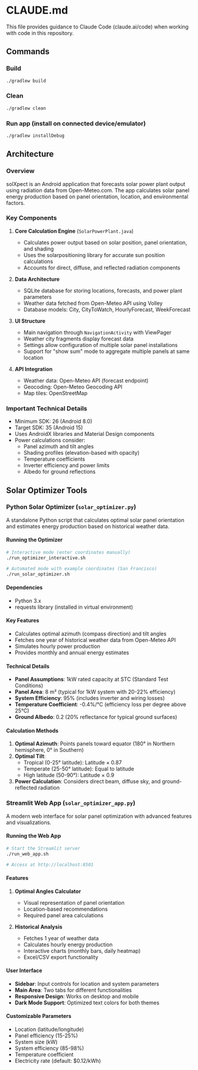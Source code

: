 # CLAUDE.md

This file provides guidance to Claude Code (claude.ai/code) when working with code in this repository.

## Commands

### Build
```bash
./gradlew build
```

### Clean
```bash
./gradlew clean
```

### Run app (install on connected device/emulator)
```bash
./gradlew installDebug
```

## Architecture

### Overview
solXpect is an Android application that forecasts solar power plant output using radiation data from Open-Meteo.com. The app calculates solar panel energy production based on panel orientation, location, and environmental factors.

### Key Components

1. **Core Calculation Engine** (`SolarPowerPlant.java`)
   - Calculates power output based on solar position, panel orientation, and shading
   - Uses the solarpositioning library for accurate sun position calculations
   - Accounts for direct, diffuse, and reflected radiation components

2. **Data Architecture**
   - SQLite database for storing locations, forecasts, and power plant parameters
   - Weather data fetched from Open-Meteo API using Volley
   - Database models: City, CityToWatch, HourlyForecast, WeekForecast

3. **UI Structure**
   - Main navigation through `NavigationActivity` with ViewPager
   - Weather city fragments display forecast data
   - Settings allow configuration of multiple solar panel installations
   - Support for "show sum" mode to aggregate multiple panels at same location

4. **API Integration**
   - Weather data: Open-Meteo API (forecast endpoint)
   - Geocoding: Open-Meteo Geocoding API
   - Map tiles: OpenStreetMap

### Important Technical Details

- Minimum SDK: 26 (Android 8.0)
- Target SDK: 35 (Android 15)
- Uses AndroidX libraries and Material Design components
- Power calculations consider:
  - Panel azimuth and tilt angles
  - Shading profiles (elevation-based with opacity)
  - Temperature coefficients
  - Inverter efficiency and power limits
  - Albedo for ground reflections

## Solar Optimizer Tools

### Python Solar Optimizer (`solar_optimizer.py`)
A standalone Python script that calculates optimal solar panel orientation and estimates energy production based on historical weather data.

#### Running the Optimizer
```bash
# Interactive mode (enter coordinates manually)
./run_optimizer_interactive.sh

# Automated mode with example coordinates (San Francisco)
./run_solar_optimizer.sh
```

#### Dependencies
- Python 3.x
- requests library (installed in virtual environment)

#### Key Features
- Calculates optimal azimuth (compass direction) and tilt angles
- Fetches one year of historical weather data from Open-Meteo API
- Simulates hourly power production
- Provides monthly and annual energy estimates

#### Technical Details
- **Panel Assumptions**: 1kW rated capacity at STC (Standard Test Conditions)
- **Panel Area**: 8 m² (typical for 1kW system with 20-22% efficiency)
- **System Efficiency**: 95% (includes inverter and wiring losses)
- **Temperature Coefficient**: -0.4%/°C (efficiency loss per degree above 25°C)
- **Ground Albedo**: 0.2 (20% reflectance for typical ground surfaces)

#### Calculation Methods
1. **Optimal Azimuth**: Points panels toward equator (180° in Northern hemisphere, 0° in Southern)
2. **Optimal Tilt**: 
   - Tropical (0-25° latitude): Latitude × 0.87
   - Temperate (25-50° latitude): Equal to latitude
   - High latitude (50-90°): Latitude × 0.9
3. **Power Calculation**: Considers direct beam, diffuse sky, and ground-reflected radiation

### Streamlit Web App (`solar_optimizer_app.py`)
A modern web interface for solar panel optimization with advanced features and visualizations.

#### Running the Web App
```bash
# Start the Streamlit server
./run_web_app.sh

# Access at http://localhost:8501
```

#### Features
1. **Optimal Angles Calculator**
   - Visual representation of panel orientation
   - Location-based recommendations
   - Required panel area calculations

2. **Historical Analysis**
   - Fetches 1 year of weather data
   - Calculates hourly energy production
   - Interactive charts (monthly bars, daily heatmap)
   - Excel/CSV export functionality

#### User Interface
- **Sidebar**: Input controls for location and system parameters
- **Main Area**: Two tabs for different functionalities
- **Responsive Design**: Works on desktop and mobile
- **Dark Mode Support**: Optimized text colors for both themes

#### Customizable Parameters
- Location (latitude/longitude)
- Panel efficiency (15-25%)
- System size (kW)
- System efficiency (85-98%)
- Temperature coefficient
- Electricity rate (default: $0.12/kWh)